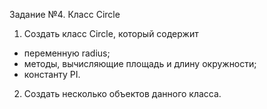 Задание №4. Класс Circle
1. Создать класс Circle, который содержит
- переменную radius;
- методы, вычисляющие площадь и длину окружности;
- константу PI.
2. Создать несколько объектов данного класса.